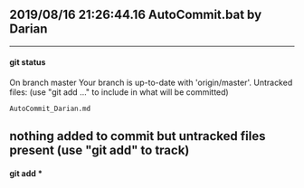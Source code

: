 ##  2019/08/16   21:26:44.16 AutoCommit.bat by Darian                       
---  
#### git status 
On branch master
Your branch is up-to-date with 'origin/master'.
Untracked files:
  (use "git add <file>..." to include in what will be committed)

	AutoCommit_Darian.md

nothing added to commit but untracked files present (use "git add" to track)
---  
#### git add * 
